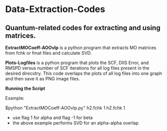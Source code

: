 # Data-Extraction-Codes
## Quantum-related codes for extracting and using matrices.

**ExtractMOCoeff-AOOvlp**
is a python program that extracts MO matrices from fchk or fmat files and calculate SVD.

**Plots-Logfiles**
is a python program that plots the SCF, DIIS Error, and RMSPD versus number of SCF iterations for all log files present in the desired direcotry. This code overlaps the plots of all log files into one graph and then save it as PNG image files.

**Running the Script**

Example:

$python "ExtractMOCoeff-AOOvlp.py" h2.fchk 1 h2.fchk 1

- use flag 1 for alpha and flag -1 for beta
- the above example performs SVD for an alpha-alpha overlap

